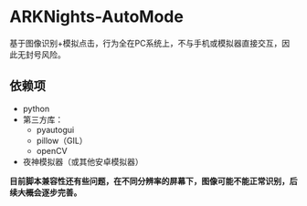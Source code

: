 # ARKNights-AutoMode
基于图像识别+模拟点击，行为全在PC系统上，不与手机或模拟器直接交互，因此无封号风险。

## 依赖项

- python
- 第三方库：
  - pyautogui
  - pillow（GIL）
  - openCV
- 夜神模拟器（或其他安卓模拟器）

**目前脚本兼容性还有些问题，在不同分辨率的屏幕下，图像可能不能正常识别，后续~~大概~~会逐步完善。**

